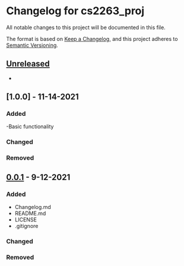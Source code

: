 # Changelog for cs2263_proj
All notable changes to this project will be documented in this file.

The format is based on [Keep a Changelog](https://keepachangelog.com/en/1.0.0/),
and this project adheres to [Semantic Versioning](https://semver.org/spec/v2.0.0.html).



## [Unreleased]
-


## [1.0.0] - 11-14-2021
### Added
-Basic functionality


### Changed


### Removed





## [0.0.1] - 9-12-2021
### Added
- Changelog.md
- README.md
- LICENSE
- .gitignore


### Changed


### Removed




[Unreleased]: https://github.com/Zeremer/cs2263_proj.git...Head
[0.0.1]: https://github.com/Zeremer/cs2263_proj.git...v0.0.0
[0.0.1]: https://github.com/Zeremer/cs2263_proj.git...v0.0.0
